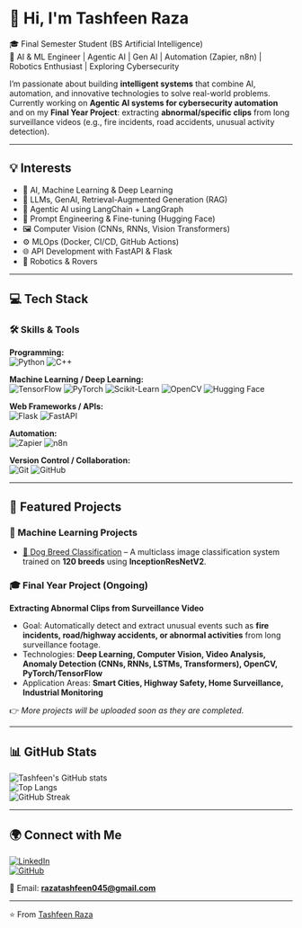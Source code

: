 # 👋 Hi, I'm Tashfeen Raza  

🎓 Final Semester Student (BS Artificial Intelligence)  
🚀 AI & ML Engineer | Agentic AI | Gen AI | Automation (Zapier, n8n) | Robotics Enthusiast | Exploring Cybersecurity  

I’m passionate about building **intelligent systems** that combine AI, automation, and innovative technologies to solve real-world problems.  
Currently working on **Agentic AI systems for cybersecurity automation** and on my **Final Year Project**: extracting **abnormal/specific clips** from long surveillance videos (e.g., fire incidents, road accidents, unusual activity detection).  

---

## 💡 Interests  
- 🤖 AI, Machine Learning & Deep Learning  
- 🧠 LLMs, GenAI, Retrieval-Augmented Generation (RAG)  
- 🔄 Agentic AI using LangChain + LangGraph  
- 🧪 Prompt Engineering & Fine-tuning (Hugging Face)  
- 🖼️ Computer Vision (CNNs, RNNs, Vision Transformers)  
- ⚙️ MLOps (Docker, CI/CD, GitHub Actions)  
- 🌐 API Development with FastAPI & Flask  
- 🤖 Robotics & Rovers  

---

## 💻 Tech Stack  

### 🛠️ Skills & Tools  

**Programming:**  
![Python](https://img.shields.io/badge/Python-3776AB?style=flat&logo=python&logoColor=white) 
![C++](https://img.shields.io/badge/C++-00599C?style=flat&logo=cplusplus&logoColor=white) 

**Machine Learning / Deep Learning:**  
![TensorFlow](https://img.shields.io/badge/TensorFlow-FF6F00?style=flat&logo=tensorflow&logoColor=white) 
![PyTorch](https://img.shields.io/badge/PyTorch-EE4C2C?style=flat&logo=pytorch&logoColor=white) 
![Scikit-Learn](https://img.shields.io/badge/Scikit--Learn-F7931E?style=flat&logo=scikitlearn&logoColor=white) 
![OpenCV](https://img.shields.io/badge/OpenCV-5C3EE8?style=flat&logo=opencv&logoColor=white) 
![Hugging Face](https://img.shields.io/badge/HuggingFace-FFD21E?style=flat&logo=huggingface&logoColor=black)

**Web Frameworks / APIs:**  
![Flask](https://img.shields.io/badge/Flask-000000?style=flat&logo=flask&logoColor=white) 
![FastAPI](https://img.shields.io/badge/FastAPI-009688?style=flat&logo=fastapi&logoColor=white)

**Automation:**  
![Zapier](https://img.shields.io/badge/Zapier-FF4A00?style=flat&logo=zapier&logoColor=white) 
![n8n](https://img.shields.io/badge/n8n-1A1A1A?style=flat&logo=n8n&logoColor=white)

**Version Control / Collaboration:**  
![Git](https://img.shields.io/badge/Git-F05032?style=flat&logo=git&logoColor=white) 
![GitHub](https://img.shields.io/badge/GitHub-181717?style=flat&logo=github&logoColor=white)

---

## 📌 Featured Projects  

### 🧠 Machine Learning Projects  
- [🐶 Dog Breed Classification](https://github.com/tashfeenraza297/Dog-Breed-Classification) – A multiclass image classification system trained on **120 breeds** using **InceptionResNetV2**.  

### 🎓 Final Year Project (Ongoing)  
**Extracting Abnormal Clips from Surveillance Video**  
- Goal: Automatically detect and extract unusual events such as **fire incidents, road/highway accidents, or abnormal activities** from long surveillance footage.  
- Technologies: **Deep Learning, Computer Vision, Video Analysis, Anomaly Detection (CNNs, RNNs, LSTMs, Transformers), OpenCV, PyTorch/TensorFlow**  
- Application Areas: **Smart Cities, Highway Safety, Home Surveillance, Industrial Monitoring**  

👉 *More projects will be uploaded soon as they are completed.*  

---

## 📊 GitHub Stats  

![Tashfeen's GitHub stats](https://github-readme-stats.vercel.app/api?username=tashfeenraza297&show_icons=true&theme=tokyonight)  
![Top Langs](https://github-readme-stats.vercel.app/api/top-langs/?username=tashfeenraza297&layout=compact&theme=tokyonight)  
![GitHub Streak](https://github-readme-streak-stats.herokuapp.com/?user=tashfeenraza297&theme=tokyonight)  

---

## 🌍 Connect with Me  

[![LinkedIn](https://img.shields.io/badge/LinkedIn-0A66C2?logo=linkedin&logoColor=white)](https://www.linkedin.com/in/tashfeen-raza-2a8b35253)  
[![GitHub](https://img.shields.io/badge/GitHub-000?logo=github&logoColor=white)](https://github.com/tashfeenraza297)  

📧 Email: **razatashfeen045@gmail.com**  

---

⭐️ From [Tashfeen Raza](https://github.com/tashfeenraza297)  

